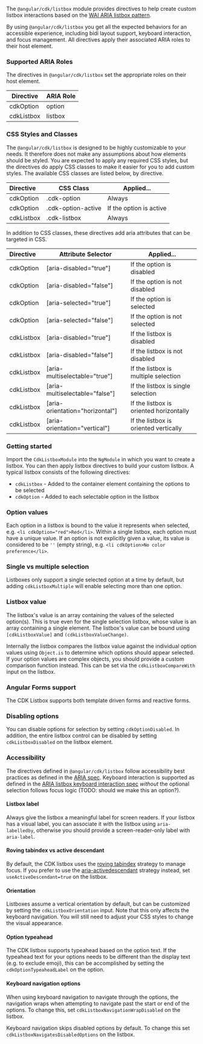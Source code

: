 The `@angular/cdk/listbox` module provides directives to help create custom listbox interactions
based on the [WAI ARIA listbox pattern][aria].

By using `@angular/cdk/listbox` you get all the expected behaviors for an accessible experience,
including bidi layout support, keyboard interaction, and focus management. All directives apply
their associated ARIA roles to their host element.

### Supported ARIA Roles

The directives in `@angular/cdk/listbox` set the appropriate roles on their host element.

| Directive  | ARIA Role |
|------------|-----------|
| cdkOption  | option    |
| cdkListbox | listbox   |

### CSS Styles and Classes

The `@angular/cdk/listbox` is designed to be highly customizable to your needs. It therefore does not
make any assumptions about how elements should be styled. You are expected to apply any required
CSS styles, but the directives do apply CSS classes to make it easier for you to add custom styles.
The available CSS classes are listed below, by directive.

| Directive      | CSS Class          | Applied...              |
|:---------------|--------------------|-------------------------|
| cdkOption      | .cdk-option        | Always                  |
| cdkOption      | .cdk-option-active | If the option is active |
| cdkListbox     | .cdk-listbox       | Always                  |

In addition to CSS classes, these directives add aria attributes that can be targeted in CSS.

| Directive  | Attribute Selector               | Applied...                              |
|:-----------|----------------------------------|-----------------------------------------|
| cdkOption  | \[aria-disabled="true"]          | If the option is disabled               |
| cdkOption  | \[aria-disabled="false"]         | If the option is not disabled           |
| cdkOption  | \[aria-selected="true"]          | If the option is selected               |
| cdkOption  | \[aria-selected="false"]         | If the option is not selected           |
| cdkListbox | \[aria-disabled="true"]          | If the listbox is disabled              |
| cdkListbox | \[aria-disabled="false"]         | If the listbox is not disabled          |
| cdkListbox | \[aria-multiselectable="true"]   | If the listbox is multiple selection    |
| cdkListbox | \[aria-multiselectable="false"]  | If the listbox is single selection      |
| cdkListbox | \[aria-orientation="horizontal"] | If the listbox is oriented horizontally |
| cdkListbox | \[aria-orientation="vertical"]   | If the listbox is oriented vertically   |

### Getting started

Import the `CdkListboxModule` into the `NgModule` in which you want to create a listbox. You can
then apply listbox directives to build your custom listbox. A typical listbox consists of the
following directives:

- `cdkListbox` - Added to the container element containing the options to be selected
- `cdkOption` - Added to each selectable option in the listbox

<!-- example({
  "example": "cdk-listbox-overview",
  "file": "cdk-listbox-overview-example.html",
  "region": "listbox"
}) -->

### Option values

Each option in a listbox is bound to the value it represents when selected, e.g.
`<li cdkOption="red">Red</li>`. Within a single listbox, each option must have a unique value. If 
an option is not explicitly given a value, its value is considered to be `''` (empty string), e.g.
`<li cdkOption>No color preference</li>`.

<!-- example({
  "example": "cdk-listbox-overview",
  "file": "cdk-listbox-overview-example.html",
  "region": "option"
}) -->

### Single vs multiple selection

Listboxes only support a single selected option at a time by default, but adding 
`cdkListboxMultiple` will enable selecting more than one option.

<!-- example({
  "example": "cdk-listbox-multiple",
  "file": "cdk-listbox-multiple-example.html",
  "region": "listbox"
}) -->

### Listbox value

The listbox's value is an array containing the values of the selected option(s). This is true even
for the single selection listbox, whose value is an array containing a single element. The listbox's
value can be bound using `[cdkListboxValue]` and `(cdkListboxValueChange)`.

<!-- example({
  "example": "cdk-listbox-value-binding",
  "file": "cdk-listbox-value-binding-example.html",
  "region": "listbox"
}) -->

Internally the listbox compares the listbox value against the individual option values using
`Object.is` to determine which options should appear selected. If your option values are complex
objects, you should provide a custom comparison function instead. This can be set via the
`cdkListboxCompareWith` input on the listbox.

<!-- example({
  "example": "cdk-listbox-compare-with",
  "file": "cdk-listbox-compare-with-example.html",
  "region": "listbox"
}) -->

### Angular Forms support 

The CDK Listbox supports both template driven forms and reactive forms.

<!-- example({
  "example": "cdk-listbox-template-forms",
  "file": "cdk-listbox-template-forms-example.html",
  "region": "listbox"
}) -->

<!-- example({
  "example": "cdk-listbox-reactive-forms",
  "file": "cdk-listbox-reactive-forms-example.html",
  "region": "listbox"
}) -->

### Disabling options

You can disable options for selection by setting `cdkOptionDisabled`.
In addition, the entire listbox control can be disabled by setting `cdkListboxDisabled` on the
listbox element.

<!-- example({
  "example": "cdk-listbox-disabled",
  "file": "cdk-listbox-disabled-example.html",
  "region": "listbox"
}) -->

### Accessibility

The directives defined in `@angular/cdk/listbox` follow accessibility best practices as defined
in the [ARIA spec][aria]. Keyboard interaction is supported as defined in the
[ARIA listbox keyboard interaction spec][keyboard] _without_ the optional selection follows focus
logic (TODO: should we make this an option?).

#### Listbox label

Always give the listbox a meaningful label for screen readers. If your listbox has a visual label,
you can associate it with the listbox using `aria-labelledby`, otherwise you should provide a
screen-reader-only label with `aria-label`.

#### Roving tabindex vs active descendant

By default, the CDK listbox uses the [roving tabindex][roving-tabindex] strategy to manage focus.
If you prefer to use the [aria-activedescendant][activedescendant] strategy instead, set
`useActiveDescendant=true` on the listbox.

<!-- example({
  "example": "cdk-listbox-activedescendant",
  "file": "cdk-listbox-activedescendant-example.html",
  "region": "listbox"
}) -->

#### Orientation

Listboxes assume a vertical orientation by default, but can be customized by setting the
`cdkListboxOrientation` input. Note that this only affects the keyboard navigation. You
will still need to adjust your CSS styles to change the visual appearance.

<!-- example({
  "example": "cdk-listbox-horizontal",
  "file": "cdk-listbox-horizontal-example.html",
  "region": "listbox"
}) -->

#### Option typeahead

The CDK listbox supports typeahead based on the option text. If the typeahead text for your options
needs to be different than the display text (e.g. to exclude emoji), this can be accomplished by
setting the `cdkOptionTypeaheadLabel` on the option.

<!-- example({
  "example": "cdk-listbox-custom-typeahead",
  "file": "cdk-listbox-custom-typeahead-example.html",
  "region": "listbox"
}) -->

#### Keyboard navigation options

When using keyboard navigation to navigate through the options, the navigation wraps when attempting
to navigate past the start or end of the options. To change this, set
`cdkListboxNavigationWrapDisabled` on the listbox.

Keyboard navigation skips disabled options by default. To change this set
`cdkListboxNavigatesDisabledOptions` on the listbox.

<!-- example({
  "example": "cdk-listbox-custom-navigation",
  "file": "cdk-listbox-custom-navigation-example.html",
  "region": "listbox"
}) -->

<!-- links -->

[aria]: https://www.w3.org/WAI/ARIA/apg/patterns/listbox/ 'WAI ARIA Listbox Pattern'
[keyboard]: https://www.w3.org/WAI/ARIA/apg/patterns/listbox/#keyboard-interaction-11 'WAI ARIA Listbox Keyboard Interaction'
[roving-tabindex]: https://developer.mozilla.org/en-US/docs/Web/Accessibility/Keyboard-navigable_JavaScript_widgets#technique_1_roving_tabindex 'MDN Roving Tabindex Technique'
[activedescendant]: https://developer.mozilla.org/en-US/docs/Web/Accessibility/Keyboard-navigable_JavaScript_widgets#technique_2_aria-activedescendant 'MDN aria-activedescendant Technique'
